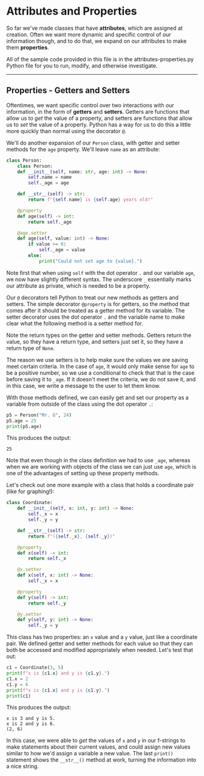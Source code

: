 # Attributes and Properties

So far we've made classes that have **attributes**, which are assigned at creation. Often we want more dynamic and specific control of our information though, and to do that, we expand on our attributes to make them **properties**.

All of the sample code provided in this file is in the attributes-properties.py Python file for you to run, modify, and otherwise investigate.

---

## Properties - Getters and Setters

Oftentimes, we want specific control over two interactions with our information, in the form of **getters** and **setters**. Getters are functions that allow us to _get_ the value of a property, and setters are functions that allow us to _set_ the value of a property. Python has a way for us to do this a little more quickly than normal using the decorator `@`.

We'll do another expansion of our `Person` class, with getter and setter methods for the `age` property. We'll leave `name` as an attribute:

```python
class Person:
    class Person:
    def __init__(self, name: str, age: int) -> None:
        self.name = name
        self._age = age

    def __str__(self) -> str:
        return f"{self.name} is {self.age} years old!"

    @property
    def age(self) -> int:
        return self._age

    @age.setter
    def age(self, value: int) -> None:
        if value >= 0:
            self._age = value
        else:
            print("Could not set age to {value}.")
```

Note first that when using `self` with the dot operator `.` and our variable `age`, we now have slightly different syntax. The underscore `_` essentially marks our attribute as private, which is needed to be a property.

Our `@` decorators tell Python to treat our new methods as getters and setters. The simple decorator `@property` is for getters, so the method that comes after it should be treated as a getter method for its variable. The setter decorator uses the dot operator `.` and the variable name to make clear what the following method is a setter method for.

Note the return types on the getter and setter methods. Getters return the value, so they have a return type, and setters just set it, so they have a return type of `None`.

The reason we use setters is to help make sure the values we are saving meet certain criteria. In the case of `age`, it would only make sense for `age` to be a positive number, so we use a conditional to check that that is the case before saving it to `_age`. If it doesn't meet the criteria, we do not save it, and in this case, we write a message to the user to let them know.

With those methods defined, we can easily get and set our property as a variable from outside of the class using the dot operator `.`:

```python
p5 = Person("Mr. G", 24)
p5.age = 25
print(p5.age)
```

This produces the output:

```
25
```

Note that even though in the class definition we had to use `_age`, whereas when we are working with objects of the class we can just use `age`, which is one of the advantages of setting up these property methods.

Let's check out one more example with a class that holds a coordinate pair (like for graphing!):

```python
class Coordinate:
    def __init__(self, x: int, y: int) -> None:
        self._x = x
        self._y = y

    def __str__(self) -> str:
        return f"({self._x}, {self._y})"

    @property
    def x(self) -> int:
        return self._x

    @x.setter
    def x(self, x: int) -> None:
        self._x = x

    @property
    def y(self) -> int:
        return self._y

    @y.setter
    def y(self, y: int) -> None:
        self._y = y
```

This class has two properties: an `x` value and a `y` value, just like a coordinate pair. We defined getter and setter methods for each value so that they can both be accessed and modified appropriately when needed. Let's test that out:

```python
c1 = Coordinate(3, 5)
print(f"x is {c1.x} and y is {c1.y}.")
c1.x = 2
c1.y = 6
print(f"x is {c1.x} and y is {c1.y}.")
print(c1)
```

This produces the output:

```
x is 3 and y is 5.
x is 2 and y is 6.
(2, 6)
```

In this case, we were able to _get_ the values of `x` and `y` in our f-strings to make statements about their current values, and could assign new values similar to how we'd assign a variable a new value. The last `print()` statement shows the `__str__()` method at work, turning the information into a nice string.
